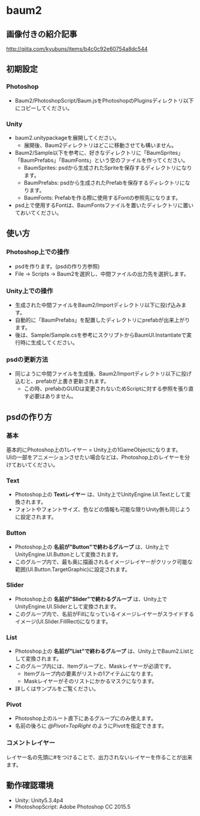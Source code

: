 baum2
=====

## 画像付きの紹介記事

http://qiita.com/kyubuns/items/b4c0c92e60754a8dc544

## 初期設定

### Photoshop

* Baum2/PhotoshopScript/Baum.jsをPhotoshopのPluginsディレクトリ以下にコピーしてください。

### Unity

* baum2.unitypackageを展開してください。
    * 展開後、Baum2ディレクトリはどこに移動させても構いません。
* Baum2/Sample以下を参考に、好きなディレクトリに「BaumSprites」「BaumPrefabs」「BaumFonts」という空のファイルを作ってください。
    * BaumSprites: psdから生成されたSpriteを保存するディレクトリになります。
    * BaumPrefabs: psdから生成されたPrefabを保存するディレクトリになります。
    * BaumFonts: Prefabを作る際に使用するFontの参照先になります。
* psd上で使用するFontは、BaumFontsファイルを置いたディレクトリに置いておいてください。

## 使い方

### Photoshop上での操作

* psdを作ります。(psdの作り方参照)
* File -> Scripts -> Baum2を選択し、中間ファイルの出力先を選択します。

### Unity上での操作

* 生成された中間ファイルをBaum2/Importディレクトリ以下に投げ込みます。
* 自動的に「BaumPrefabs」を配置したディレクトリにprefabが出来上がります。
* 後は、Sample/Sample.csを参考にスクリプトからBaumUI.Instantiateで実行時に生成してください。

### psdの更新方法

* 同じように中間ファイルを生成後、Baum2/Importディレクトリ以下に投げ込むと、prefabが上書き更新されます。
    * この時、prefabのGUIDは変更されないためScriptに対する参照を張り直す必要はありません。

## psdの作り方

### 基本

基本的にPhotoshop上の1レイヤー = Unity上の1GameObjectになります。  
UIの一部をアニメーションさせたい場合などは、Photoshop上のレイヤーを分けておいてください。  

### Text

* Photoshop上の **Textレイヤー** は、Unity上でUnityEngine.UI.Textとして変換されます。
* フォントやフォントサイズ、色などの情報も可能な限りUnity側も同じように設定されます。

### Button

* Photoshop上の **名前が"Button"で終わるグループ** は、Unity上でUnityEngine.UI.Buttonとして変換されます。
* このグループ内で、最も奥に描画されるイメージレイヤーがクリック可能な範囲(UI.Button.TargetGraphic)に設定されます。

### Slider

* Photoshop上の **名前が"Slider"で終わるグループ** は、Unity上でUnityEngine.UI.Sliderとして変換されます。
* このグループ内で、名前がFillになっているイメージレイヤーがスライドするイメージ(UI.Slider.FillRect)になります。

### List

* Photoshop上の **名前が"List"で終わるグループ** は、Unity上でBaum2.Listとして変換されます。
* このグループ内には、Itemグループと、Maskレイヤーが必須です。
    * Itemグループ内の要素がリストの1アイテムになります。
    * Maskレイヤーがそのリストにかかるマスクになります。
* 詳しくはサンプルをご覧ください。

### Pivot

* Photoshop上のルート直下にあるグループにのみ使えます。
* 名前の後ろに *@Pivot=TopRight* のようにPivotを指定できます。

### コメントレイヤー

レイヤー名の先頭に#をつけることで、出力されないレイヤーを作ることが出来ます。

## 動作確認環境

* Unity: Unity5.3.4p4
* PhotoshopScript: Adobe Photoshop CC 2015.5
